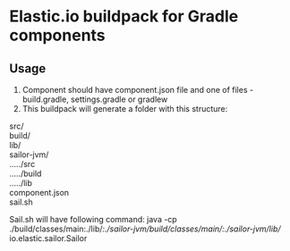 Elastic.io buildpack for Gradle components
=========================

## Usage

1. Component should have component.json file and one of files - build.gradle, settings.gradle or gradlew
2. This buildpack will generate a folder with this structure: 

src/  
build/  
lib/  
sailor-jvm/    
...../src   
...../build         
...../lib    
component.json  
sail.sh  
  
Sail.sh will have following command: 
java -cp ./build/classes/main:./lib/*:./sailor-jvm/build/classes/main/:./sailor-jvm/lib/* io.elastic.sailor.Sailor
